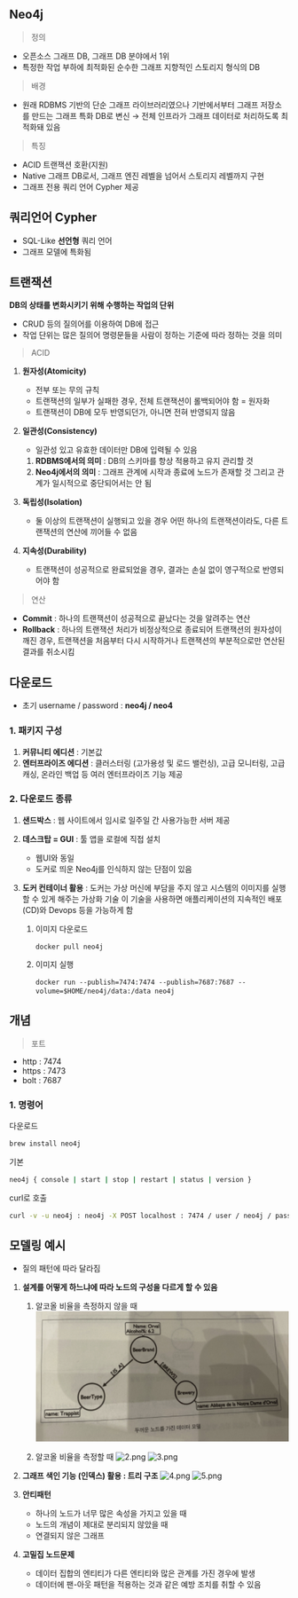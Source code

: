 ## Neo4j
> 정의
- 오픈소스 그래프 DB, 그래프 DB 분야에서 1위
- 특정한 작업 부하에 최적화된 순수한 그래프 지향적인 스토리지 형식의 DB

> 배경
- 원래 RDBMS 기반의 단순 그래프 라이브러리였으나 기반에서부터 그래프 저장소를 만드는 그래프 특화 DB로 변신
    → 전체 인프라가 그래프 데이터로 처리하도록 최적화돼 있음
    
> 특징
- ACID 트랜잭션 호환(지원)
- Native 그래프 DB로서, 그래프 엔진 레벨을 넘어서 스토리지 레벨까지 구현
- 그래프 전용 쿼리 언어 Cypher 제공

## 쿼리언어 Cypher
- SQL-Like **선언형** 쿼리 언어
- 그래프 모델에 특화됨

## 트랜잭션
**DB의 상태를 변화시키기 위해 수행하는 작업의 단위**
- CRUD 등의 질의어를 이용하여 DB에 접근
- 작업 단위는 많은 질의어 명령문들을 사람이 정하는 기준에 따라 정하는 것을 의미

> ACID
1. **원자성(Atomicity)**
    - 전부 또는 무의 규칙
    - 트랜잭션의 일부가 실패한 경우, 전체 트랜잭션이 롤백되어야 함 = 원자화
    - 트랜잭션이 DB에 모두 반영되던가, 아니면 전혀 반영되지 않음

2. **일관성(Consistency)**
    - 일관성 있고 유효한 데이터만 DB에 입력될 수 있음    
    1) **RDBMS에서의 의미** : DB의 스키마를 항상 적용하고 유지 관리할 것
    2) **Neo4j에서의 의미** : 그래프 관계에 시작과 종료에 노드가 존재할 것
    그리고 관계가 일시적으로 중단되어서는 안 됨
    
3. **독립성(Isolation)**
    - 둘 이상의 트랜잭션이 실행되고 있을 경우 어떤 하나의 트랜잭션이라도, 다른 트랜잭션의 연산에 끼어들 수 없음

4. **지속성(Durability)**
    - 트랜잭션이 성공적으로 완료되었을 경우, 결과는 손실 없이 영구적으로 반영되어야 함

> 연산
- **Commit** : 하나의 트랜잭션이 성공적으로 끝났다는 것을 알려주는 연산
- **Rollback** : 하나의 트랜잭션 처리가 비정상적으로 종료되어 트랜잭션의 원자성이 깨진 경우, 트랜잭션을 처음부터 다시 시작하거나 트랜잭션의 부분적으로만 연산된 결과를 취소시킴

## 다운로드
- 초기 username / password : **neo4j / neo4**

### 1. 패키지 구성
1. **커뮤니티 에디션** : 기본값
2. **엔터프라이즈 에디션** : 클러스터링 (고가용성 및 로드 밸런싱), 고급 모니터링, 고급 캐싱, 온라인 백업 등 여러 엔터프라이즈 기능 제공

### 2. 다운로드 종류
1. **샌드박스** : 웹 사이트에서 임시로 일주일 간 사용가능한 서버 제공
2. **데스크탑 = GUI** : 툴 앱을 로컬에 직접 설치
    - 웹UI와 동일
    - 도커로 띄운 Neo4j를 인식하지 않는 단점이 있음
        
3. **도커 컨테이너 활용** : 
    도커는 가상 머신에 부담을 주지 않고 시스템의 이미지를 실행할 수 있게 해주는 가상화 기술
    이 기술을 사용하면 애플리케이션의 지속적인 배포(CD)와 Devops 등을 가능하게 함
    
    1. 이미지 다운로드        
        ```
        docker pull neo4j
        ```
        
    2. 이미지 실행
        ```
        docker run --publish=7474:7474 --publish=7687:7687 --volume=$HOME/neo4j/data:/data neo4j
        ```
        
## 개념
> 포트
- http : 7474
- https : 7473
- bolt : 7687

### 1. 명령어
다운로드
```bash
brew install neo4j
```

기본
```bash
neo4j { console | start | stop | restart | status | version }
```

curl로 호출
```bash
curl -v -u neo4j : neo4j -X POST localhost : 7474 / user / neo4j / password -H "Content-type : application / json"-d "{\"password \ ": \"newpassword \ "}"
```

## 모델링 예시
- 질의 패턴에 따라 달라짐
1. **설계를 어떻게 하느냐에 따라 노드의 구성을 다르게 할 수 있음**
    1) 알코올 비율을 측정하지 않을 때
    ![1.png](../images/1-1.png)
    
    2) 알코올 비율을 측정할 때
    ![2.png](../images/1-2.png)
    ![3.png](../images/1-3.png)
    
2. **그래프 색인 기능 (인덱스) 활용 : 트리 구조**
    ![4.png](../images/1-4.png)
    ![5.png](../images/1-5.png)
    
3. **안티패턴**
    - 하나의 노드가 너무 많은 속성을 가지고 있을 때
    - 노드의 개념이 제대로 분리되지 않았을 때
    - 연결되지 않은 그래프
4. **고밀집 노드문제**
    - 데이터 집합의 엔티티가 다른 엔티티와 많은 관계를 가진 경우에 발생
    - 데이터에 팬-아웃 패턴을 적용하는 것과 같은 예방 조치를 취할 수 있음